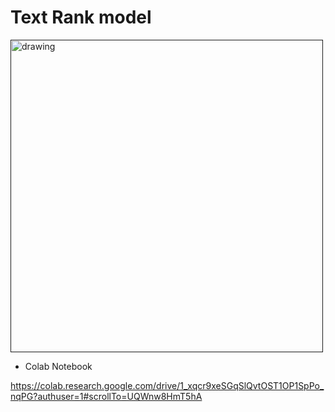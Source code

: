 #  Text Rank model 

<p align="center">


<a href=""><img src="https://images.unsplash.com/photo-1528459199957-0ff28496a7f6?ixid=MnwxMjA3fDB8MHxwaG90by1wYWdlfHx8fGVufDB8fHx8&ixlib=rb-1.2.1&auto=format&fit=crop&w=764&q=80" alt="drawing" width="500"></a>

</p>

* Colab Notebook

https://colab.research.google.com/drive/1_xqcr9xeSGqSlQvtOST1OP1SpPo_nqPG?authuser=1#scrollTo=UQWnw8HmT5hA


